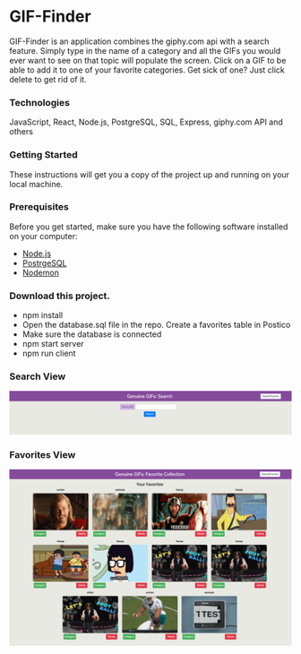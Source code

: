 # GIF-Finder
GIF-Finder is an application combines the giphy.com api with a search feature. Simply type in the name of a category and all the GIFs you would ever want to see on that topic will populate the screen. Click on a GIF to be able to add it to one of your favorite categories. Get sick of one? Just click delete to get rid of it.

### Technologies
JavaScript, React, Node.js, PostgreSQL, SQL, Express, giphy.com API and others

### Getting Started
These instructions will get you a copy of the project up and running on your local machine.

### Prerequisites
Before you get started, make sure you have the following software installed on your computer:

- [Node.js](https://nodejs.org/en/)
- [PostrgeSQL](https://www.postgresql.org/)
- [Nodemon](https://nodemon.io/)

### Download this project.
- npm install
- Open the database.sql file in the repo. Create a favorites table in Postico
- Make sure the database is connected
- npm start server
- npm run client

### Search View
![Search View](searchScreen.png)

### Favorites View
![Favorites View](favoritesView.png)

